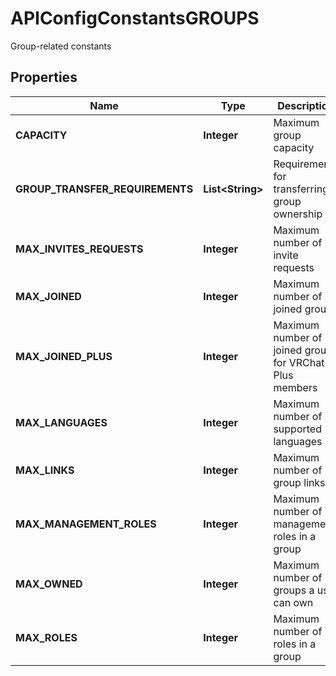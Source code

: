 

# APIConfigConstantsGROUPS

Group-related constants

## Properties

| Name | Type | Description | Notes |
|------------ | ------------- | ------------- | -------------|
|**CAPACITY** | **Integer** | Maximum group capacity |  [optional] |
|**GROUP_TRANSFER_REQUIREMENTS** | **List&lt;String&gt;** | Requirements for transferring group ownership |  [optional] |
|**MAX_INVITES_REQUESTS** | **Integer** | Maximum number of invite requests |  [optional] |
|**MAX_JOINED** | **Integer** | Maximum number of joined groups |  [optional] |
|**MAX_JOINED_PLUS** | **Integer** | Maximum number of joined groups for VRChat Plus members |  [optional] |
|**MAX_LANGUAGES** | **Integer** | Maximum number of supported languages |  [optional] |
|**MAX_LINKS** | **Integer** | Maximum number of group links |  [optional] |
|**MAX_MANAGEMENT_ROLES** | **Integer** | Maximum number of management roles in a group |  [optional] |
|**MAX_OWNED** | **Integer** | Maximum number of groups a user can own |  [optional] |
|**MAX_ROLES** | **Integer** | Maximum number of roles in a group |  [optional] |



